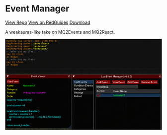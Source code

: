 # Event Manager

[View Repo](https://gitlab.com/aquietone/event-manager)
[View on RedGuides](https://www.redguides.com/community/resources/lua-event-manager.2539/)
[Download](https://gitlab.com/aquietone/event-manager/-/archive/v0.4.2/event-manager-v0.4.2.zip)

A weakauras-like take on MQ2Events and MQ2React.

![](../images/lem.png)